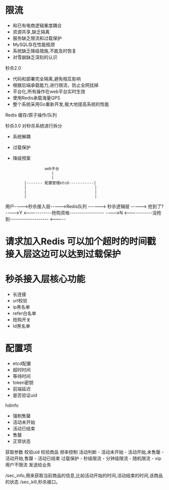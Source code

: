 # 限流

- 和已有电商逻辑重度耦合
- 资源共享,缺乏隔离
- 服务缺乏限流和过载保护
- MySQL存在性能瓶颈
- 系统缺乏降级措施,不能及时恢复
- 对雪崩缺乏深刻的认识


秒杀2.0
- 代码和部署完全隔离,避免相互影响
- 根据后端承载能力,进行限流，防止全网挂掉
- 平台化,所有操作在web平台实时生效
- 使用Redis承载海量QPS
- 整个系统采用Go重新开发,极大地提高系统的性能

Redis 缓存/原子操作/队列


秒杀3.0
对秒杀系统进行拆分
- 系统解耦
- 过载保护
- 降级预案

                    web平台
                       |
                       |
           |------- 配置管理etcd-----------|
           |                              |
           |                              |
           |                              |
用户---->秒杀接入层----->Redis队列 ------> 秒杀逻辑层 -----> 抢到了?---->Y
                                <-----------抢购资格-----------------
                                                              ---->N
                                <-----------没抢到-------------------
   <-----


# 请求加入Redis 可以加个超时的时间戳 接入层这边可以达到过载保护


# 秒杀接入层核心功能
- 长连接
- url校验
- ip黑名单
- refer白名单
- 抢购开关
- Id黑名单


# 配置项
- etcd配置
- 超时时间
- 等待时间
- token密钥
- 前端延迟
- 是否验证uid

hdinfo
- 强制售罄
- 活动未开始
- 活动已结束
- 售罄
- 正常状态


获取参数
校验uid
校验商品
频率控制
活动判断
    - 活动未开始
    - 活动开始,未售罄
    - 活动开始,售罄
    - 活动已结束
过载保护
    - 秒级限流
    - 分钟级限流
    - 随机限流
    - vip用户不限流
发送给业务

/sec_info,用来获取当前商品的信息,比如活动开始的时间,活动结束的时间,该商品的状态
/sec_kill,秒杀接口。
